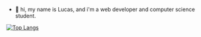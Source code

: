 - 👋 hi, my name is Lucas, and i'm a web developer and computer science student.
  
[![Top Langs](https://github-readme-stats.vercel.app/api/top-langs/?username=luketeeeeee&layout=donut&theme=dracula)](https://github.com/anuraghazra/github-readme-stats)

<!---
luketeeeeee/luketeeeeee is a ✨ special ✨ repository because its `README.md` (this file) appears on your GitHub profile.
You can click the Preview link to take a look at your changes.
--->
